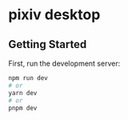 # pixiv desktop

## Getting Started

First, run the development server:

```bash
npm run dev
# or
yarn dev
# or
pnpm dev
```
